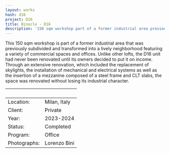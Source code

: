 ```yaml
---
layout: works
hash: d16
project: D16
title: Binocle - D16
description: '150 sqm workshop part of a former industrial area previously subdivided, transformed into a lively neighborhood featuring commercial spaces and offices.'
---
```

This 150 sqm workshop is part of a former industrial area that was previously subdivided and transformed into a lively neighborhood featuring a variety of commercial spaces and offices. Unlike other lofts, the D16 unit had never been renovated until its owners decided to put it on income. Through an extensive renovation, which included the replacement of skylights, the installation of mechanical and electrical systems as well as the insertion of a mezzanine composed of a steel frame and CLT slabs, the space was renovated without losing its industrial character.

|&nbsp;|&nbsp;|
|:---------------|:--------------------------------|
|Location:|Milan, Italy|
|Client:|Private|
|Year:|2023-2024|
|Status:|Completed|
|Program:|Office|
|Photographs:|Lorenzo Bini|
